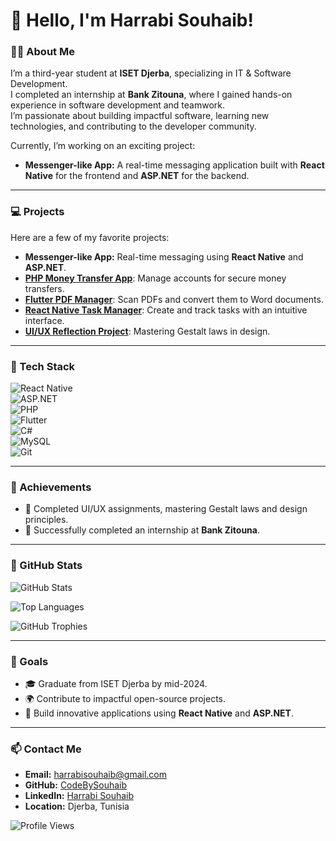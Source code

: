 # 👋 Hello, I'm Harrabi Souhaib!

### 👨‍🎓 About Me  
I’m a third-year student at **ISET Djerba**, specializing in IT & Software Development.  
I completed an internship at **Bank Zitouna**, where I gained hands-on experience in software development and teamwork.  
I’m passionate about building impactful software, learning new technologies, and contributing to the developer community.

Currently, I’m working on an exciting project:
- **Messenger-like App:** A real-time messaging application built with **React Native** for the frontend and **ASP.NET** for the backend.

---

### 💻 Projects  
Here are a few of my favorite projects:  
- **Messenger-like App:** Real-time messaging using **React Native** and **ASP.NET**.  
- [**PHP Money Transfer App**](#): Manage accounts for secure money transfers.  
- [**Flutter PDF Manager**](#): Scan PDFs and convert them to Word documents.  
- [**React Native Task Manager**](#): Create and track tasks with an intuitive interface.  
- [**UI/UX Reflection Project**](#): Mastering Gestalt laws in design.

---

### 🚀 Tech Stack  
![React Native](https://img.shields.io/badge/-React%20Native-lightblue?style=flat-square&logo=react)  
![ASP.NET](https://img.shields.io/badge/-ASP.NET%20Core-blue?style=flat-square&logo=dotnet)  
![PHP](https://img.shields.io/badge/-PHP-purple?style=flat-square&logo=php)  
![Flutter](https://img.shields.io/badge/-Flutter-blue?style=flat-square&logo=flutter)  
![C#](https://img.shields.io/badge/-C%23-purple?style=flat-square&logo=csharp)  
![MySQL](https://img.shields.io/badge/-MySQL-blue?style=flat-square&logo=mysql)  
![Git](https://img.shields.io/badge/-Git-orange?style=flat-square&logo=git)  

---

### 🌟 Achievements  
- 🎨 Completed UI/UX assignments, mastering Gestalt laws and design principles.  
- 🏦 Successfully completed an internship at **Bank Zitouna**.

---

### 🚀 GitHub Stats  

![GitHub Stats](https://github-readme-stats.vercel.app/api?username=CodeBySouhaib&show_icons=true&theme=radical&count_private=true)  

![Top Languages](https://github-readme-stats.vercel.app/api/top-langs/?username=CodeBySouhaib&layout=compact&theme=radical&count_private=true)  

![GitHub Trophies](https://github-profile-trophy.vercel.app/?username=CodeBySouhaib&theme=dracula&margin-w=15)  

---

### 🎯 Goals  
- 🎓 Graduate from ISET Djerba by mid-2024.  
- 🌍 Contribute to impactful open-source projects.  
- 🚀 Build innovative applications using **React Native** and **ASP.NET**.

---

### 📫 Contact Me  
- **Email:** [harrabisouhaib@gmail.com](mailto:harrabisouhaib@gmail.com)  
- **GitHub:** [CodeBySouhaib](https://github.com/CodeBySouhaib)  
- **LinkedIn:** [Harrabi Souhaib](https://www.linkedin.com/in/harrabisouhaib)  
- **Location:** Djerba, Tunisia  

![Profile Views](https://komarev.com/ghpvc/?username=CodeBySouhaib&color=green)
